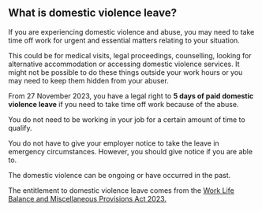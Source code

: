 ##  What is domestic violence leave?

If you are experiencing domestic violence and abuse, you may need to take time
off work for urgent and essential matters relating to your situation.

This could be for medical visits, legal proceedings, counselling, looking for
alternative accommodation or accessing domestic violence services. It might
not be possible to do these things outside your work hours or you may need to
keep them hidden from your abuser.

From 27 November 2023, you have a legal right to **5 days of paid domestic
violence leave** if you need to take time off work because of the abuse.

You do not need to be working in your job for a certain amount of time to
qualify.

You do not have to give your employer notice to take the leave in emergency
circumstances. However, you should give notice if you are able to.

The domestic violence can be ongoing or have occurred in the past.

The entitlement to domestic violence leave comes from the [ Work Life Balance
and Miscellaneous Provisions Act 2023.
](https://www.irishstatutebook.ie/eli/2023/act/8/enacted/en/html)
